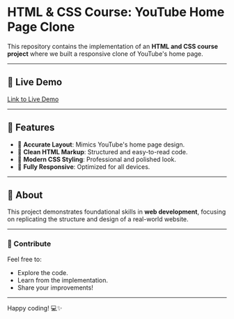 # HTML & CSS Course: YouTube Home Page Clone  

This repository contains the implementation of an **HTML and CSS course project** where we built a responsive clone of YouTube's home page.  

---
## 🚀 Live Demo
[Link to Live Demo](https://khalid-faraj.github.io/YouTube-Home-Page-Using-HTML-CSS/) 

---

## 🌟 Features  

- 🎨 **Accurate Layout**: Mimics YouTube's home page design.  
- 🧹 **Clean HTML Markup**: Structured and easy-to-read code.  
- 💎 **Modern CSS Styling**: Professional and polished look.  
- 📱 **Fully Responsive**: Optimized for all devices.  

---

## 🚀 About  

This project demonstrates foundational skills in **web development**, focusing on replicating the structure and design of a real-world website.  

---

### 🤝 Contribute  

Feel free to:  
- Explore the code.  
- Learn from the implementation.  
- Share your improvements!  

---

Happy coding! 💻✨
